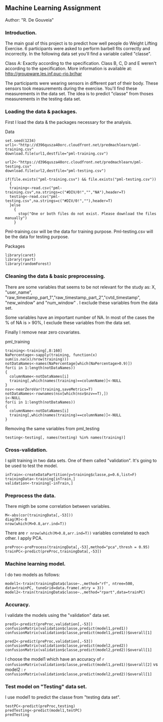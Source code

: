 ## Machine Learning Assignment 
Author: "R. De Gouveia"

### Introduction.
The main goal of this project is to predict how well people do Weight Lifting Exercise. 6 participants were asked to perform barbell fits correctly and incorrectly. In the following data set you'll find a variable called "classe". 

Class A: Exactly according to the specification.
Class B, C, D and E weren't according to the specification. 
More information is available at: http://groupware.les.inf.puc-rio.br/har 

The participants were wearing sensors in different part of their body. These sensors took measurements during the exercise. You'll find these measurements in the data set. The idea is to predict "classe" from thoses measurements in the testing data set.

### Loading the data & packages.
First I load the data & the packages necessary for the analysis.

Data
```{r}
set.seed(1234)
url1<-"http://d396qusza40orc.cloudfront.net/predmachlearn/pml-training.csv"
download.file(url1,destfile="pml-training.csv")

url2<-"https://d396qusza40orc.cloudfront.net/predmachlearn/pml-testing.csv"
download.file(url2,destfile="pml-testing.csv")

if(file.exists("pml-training.csv") && file.exists("pml-testing.csv"))
  {
  training<-read.csv("pml-training.csv",na.strings=c("#DIV/0!","","NA"),header=T)
  testing<-read.csv("pml-testing.csv",na.strings=c("#DIV/0!",""),header=T)
  }else 
    {
      stop("One or both files do not exist. Please download the files manually")
    }
```

Pml-training.csv will be the data for training purpose. Pml-testing.csv will be the data for testing purpose. 

Packages
```{r}
library(caret)
library(rpart)
library(randomForest)
```

### Cleaning the data & basic preprocessing.
There are some variables that seems to be not relevant for the study as: X, "user_name", "raw_timestamp_part_1","raw_timestamp_part_2","cvtd_timestamp", "new_window" and "num_window" . I exclude these variables from the data set.

Some variables have an important number of NA. In most of the cases the % of NA is > 90%, I exclude these variables from the data set.

Finally I remove near zero covariates. 

pml_training
```{r}
training<-training[,8:160]
NaPercentage<-sapply(training, function(x) sum(is.na(x)/nrow(training)))
notDataNames<-names(NaPercentage[which(NaPercentage>0.9)])
for(i in 1:length(notDataNames))
{
  columnName<-notDataNames[i]
  training[,which(names(training)==columnName)]<-NULL
}
nsv<-nearZeroVar(training,saveMetrics=T)
notDataNames<-rownames(nsv[which(nsv$nzv==T),])
i<-NULL
for(i in 1:length(notDataNames))
{
  columnName<-notDataNames[i]
  training[,which(names(training)==columnName)]<-NULL
}
```

Removing the same variables from pml_testing
```{r}
testing<-testing[, names(testing) %in% names(training)]
```

### Cross-validation.
I split training in two data sets. One of them called "validation". It's going to be used to test the model.
```{r}
inTrain<-createDataPartition(y=training$classe,p=0.6,list=F)
trainingData<-training[inTrain,]
validation<-training[-inTrain,]
```

### Preprocess the data.
There migth be some correlation between variables. 
```{r}
M<-abs(cor(trainingData[,-53]))
diag(M)<-0
nrow(which(M>0.8,arr.ind=T))
```

There are `r nrow(which(M>0.8,arr.ind=T))` variables correlated to each other. I apply PCA.

```{r}
preProc<-preProcess(trainingData[,-53],method="pca",thresh = 0.95)
trainPC<-predict(preProc,trainingData[,-53])
```
  
### Machine learning model.
I do two models as follows:
```{r}
model1<-train(trainingData$classe~.,method="rf", ntree=500, data=trainPC, tuneGrid=data.frame(.mtry = 3))
model2<-train(trainingData$classe~.,method="rpart",data=trainPC)
```

### Accuracy. 
I validate the models using the "validation" data set.

```{r}
pred1<-predict(preProc,validation[,-53])
confusionMatrix(validation$classe,predict(model1,pred1))
confusionMatrix(validation$classe,predict(model1,pred1))$overall[1]
```

```{r, results='hide'}
pred2<-predict(preProc,validation[,-53])
confusionMatrix(validation$classe,predict(model2,pred2))
confusionMatrix(validation$classe,predict(model2,pred2))$overall[1]
```

I choose the model1 which have an accuracy of `r confusionMatrix(validation$classe,predict(model1,pred1))$overall[2]` vs model2 : `r confusionMatrix(validation$classe,predict(model2,pred2))$overall[1]`

### Test model on "Testing" data set.
I use model1 to predict the classe from "testing data set".

```{r}
testPC<-predict(preProc,testing)
predTesting<-predict(model1,testPC)
predTesting
```

